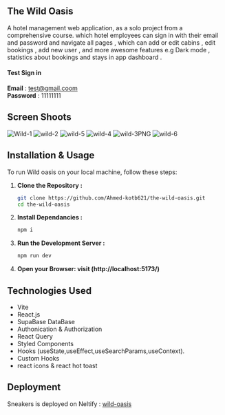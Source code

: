 ## The Wild Oasis
A hotel management web application, as a solo project from a comprehensive course. which hotel employees can sign in with their email and password and navigate all pages , which can add or edit cabins , edit bookings , add new user , and more awesome features e.g Dark mode , statistics about bookings and stays in app dashboard .

#### Test Sign in 
**Email** : test@gmail.coom <br>
**Password** : 11111111

## Screen Shoots
![Wild-1](https://github.com/Ahmed-kotb621/the-wild-oasis/assets/75045581/0f93b0f7-5cd7-47f5-a206-87a3bb666cae)
![wild-2](https://github.com/Ahmed-kotb621/the-wild-oasis/assets/75045581/9f3d0b9e-526f-4523-8e84-498365c0dac9)
![wild-5](https://github.com/Ahmed-kotb621/the-wild-oasis/assets/75045581/1eadf7c1-3ce1-4ecf-bdda-244101fa36bb)
![wild-4](https://github.com/Ahmed-kotb621/the-wild-oasis/assets/75045581/80c2e4d9-1a99-4bd4-8126-27b5a442107e)
![wild-3PNG](https://github.com/Ahmed-kotb621/the-wild-oasis/assets/75045581/2f0cdba2-18d7-4520-8951-80eef0852118)
![wild-6](https://github.com/Ahmed-kotb621/the-wild-oasis/assets/75045581/75b61c4c-5c52-4bf3-94a9-2377768f61bb)

## Installation & Usage
To run Wild oasis on your local machine, follow these steps:
1. **Clone the Repository :**
   ```bash
   git clone https://github.com/Ahmed-kotb621/the-wild-oasis.git
   cd the-wild-oasis
   ```
2. **Install Dependancies :**
   ```bash
   npm i
   ```
3. **Run the Development Server :**
   ```bash
   npm run dev
   ```
4. **Open your Browser: visit (http://localhost:5173/)**

## Technologies Used

- Vite
- React.js
- SupaBase DataBase
- Authonication & Authorization
- React Query
- Styled Components
- Hooks (useState,useEffect,useSearchParams,useContext).
- Custom Hooks
- react icons & react hot toast

## Deployment
Sneakers is deployed on Neltify : [wild-oasis](https://wild-oasis-hotels.netlify.app/login)
